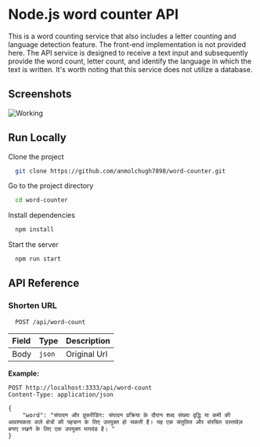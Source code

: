 # Node.js word counter API

This is a word counting service that also includes a letter counting and language detection feature. The front-end implementation is not provided here. The API service is designed to receive a text input and subsequently provide the word count, letter count, and identify the language in which the text is written. It's worth noting that this service does not utilize a database.

## Screenshots

![Working](https://file.io/KQ14uYKRPk8z)

## Run Locally

Clone the project

```bash
  git clone https://github.com/anmolchugh7898/word-counter.git
```

Go to the project directory

```bash
  cd word-counter
```

Install dependencies

```bash
  npm install
```

Start the server

```bash
  npm run start
```

## API Reference

### Shorten URL

```http
  POST /api/word-count
```

| Field | Type   | Description  |
| :---- | :----- | :----------- |
| Body  | `json` | Original Url |

**Example:**

```http
POST http://localhost:3333/api/word-count
Content-Type: application/json

{
    "word": "संपादन और प्रूफरीडिंग: संपादन प्रक्रिया के दौरान शब्द संख्या वृद्धि या कमी की आवश्यकता वाले क्षेत्रों की पहचान के लिए उपयुक्त हो सकती है। यह एक संतुलित और संरचित दस्तावेज़ बनाए रखने के लिए एक उपयुक्त मापदंड है। "
}

```
